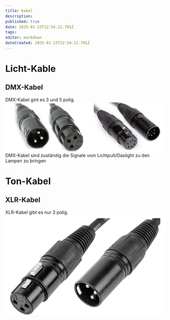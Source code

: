```yaml
---
title: Kabel
description: 
published: true
date: 2025-01-23T12:54:12.701Z
tags: 
editor: markdown
dateCreated: 2025-01-23T12:54:12.701Z
---
```


# Licht-Kable
## DMX-Kabel
DMX-Kabel gint es 3 und 5 polig.
![dmx_3+5_pol.jpeg](/licht/dmx_3+5_pol.jpeg)
DMX-Kabel sind zuständig die Signale vom Lichtpult/Daslight zu den Lampen zu bringen
# Ton-Kabel
## XLR-Kabel
XLR-Kabel gibt es nur 3 polig.
![xlr-kabel.jpeg](/ton/xlr-kabel.jpeg)